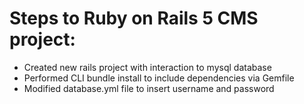 # Steps to Ruby on Rails 5 CMS project:


* Created new rails project with interaction to mysql database
* Performed CLI bundle install to include dependencies via Gemfile
* Modified database.yml file to insert username and password
